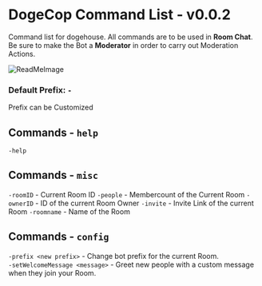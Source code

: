 # DogeCop Command List - v0.0.2

Command list for dogehouse. All commands are to be used in **Room Chat**. Be sure to make the Bot a **Moderator** in order to carry out Moderation Actions.

![ReadMeImage](https://steamcdn-a.akamaihd.net/steamcommunity/public/images/avatars/0e/0e0fe01692ebc7c4fcdef9750072c8974b2bf7a8_full.jpg) 

### Default Prefix: `-` 

Prefix can be Customized

## Commands - `help`

`-help`

## Commands - `misc`

`-roomID` - Current Room ID
`-people` - Membercount of the Current Room
`-ownerID` - ID of the current Room Owner
`-invite` - Invite Link of the current Room
`-roomname` - Name of the Room

## Commands - `config`

`-prefix <new prefix>` - Change bot prefix for the current Room. <br />
`-setWelcomeMessage <message>` - Greet new people with a custom message when they join your Room.



